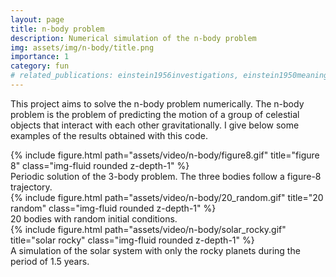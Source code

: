 ```yaml
---
layout: page
title: n-body problem
description: Numerical simulation of the n-body problem
img: assets/img/n-body/title.png
importance: 1
category: fun
# related_publications: einstein1956investigations, einstein1950meaning
---
```


This project aims to solve the n-body problem numerically. The n-body problem is the problem of predicting the motion of a group of celestial objects that interact with each other gravitationally. I give below some examples of the results obtained with this code.

<div class="row">
    <div class="col-sm mt-3 mt-md-0">
        {% include figure.html path="assets/video/n-body/figure8.gif" title="figure 8" class="img-fluid rounded z-depth-1" %}
    </div>
</div>
<div class="caption">
    Periodic solution of the 3-body problem. The three bodies follow a figure-8 trajectory.
</div>
<div class="row">
    <div class="col-sm mt-3 mt-md-0">
        {% include figure.html path="assets/video/n-body/20_random.gif" title="20 random" class="img-fluid rounded z-depth-1" %}
    </div>
</div>
<div class="caption">
    20 bodies with random initial conditions.
</div>
<div class="row">
    <div class="col-sm mt-3 mt-md-0">
        {% include figure.html path="assets/video/n-body/solar_rocky.gif" title="solar rocky" class="img-fluid rounded z-depth-1" %}
    </div>
</div>
<div class="caption">
    A simulation of the solar system with only the rocky planets during the period of 1.5 years.
</div>
<!-- <div class="row">
    <div class="col-sm mt-3 mt-md-0">
        {% include figure.html path="assets/video/n-body/10_3d.gif" title="10 3d" class="img-fluid rounded z-depth-1" %}
    </div>
</div>
<div class="caption">
    10 bodies with random initial conditions in 3D.
</div> -->

